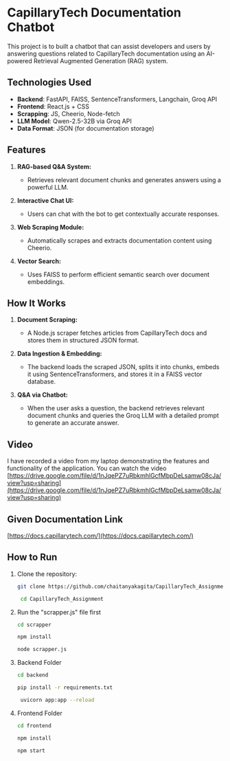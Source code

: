 # CapillaryTech Documentation Chatbot
This project is to built a chatbot that can assist developers and users by answering questions related to CapillaryTech documentation using an AI-powered Retrieval Augmented Generation (RAG) system.

## Technologies Used

- **Backend**: FastAPI, FAISS, SentenceTransformers, Langchain, Groq API
- **Frontend**: React.js + CSS
- **Scrapping**: JS, Cheerio, Node-fetch
- **LLM Model**: Qwen-2.5-32B via Groq API
- **Data Format**: JSON (for documentation storage)


## Features

1. **RAG-based Q&A System:**
    - Retrieves relevant document chunks and generates answers using a powerful LLM.

2. **Interactive Chat UI:**
    - Users can chat with the bot to get contextually accurate responses.

3. **Web Scraping Module:**
    - Automatically scrapes and extracts documentation content using Cheerio.


4. **Vector Search:**
    - Uses FAISS to perform efficient semantic search over document embeddings.
      

## How It Works

1. **Document Scraping:**
    - A Node.js scraper fetches articles from CapillaryTech docs and stores them in structured JSON format.

2. **Data Ingestion & Embedding:**
    - The backend loads the scraped JSON, splits it into chunks, embeds it using SentenceTransformers, and stores it in a FAISS vector database.


3. **Q&A via Chatbot:**
    - When the user asks a question, the backend retrieves relevant document chunks and queries the Groq LLM with a detailed prompt to generate an accurate answer.


## Video
I have recorded a video from my laptop demonstrating the features and functionality of the application. You can watch the video [https://drive.google.com/file/d/1nJqePZ7uRbkmhlGcfMbpDeLsamw08cJa/view?usp=sharing](https://drive.google.com/file/d/1nJqePZ7uRbkmhlGcfMbpDeLsamw08cJa/view?usp=sharing)

  
## Given Documentation Link
   [https://docs.capillarytech.com/](https://docs.capillarytech.com/)
    


    
## How to Run

1. Clone the repository:
    ```bash
    git clone https://github.com/chaitanyakagita/CapillaryTech_Assignment.git
    ```
   ```bash
    cd CapillaryTech_Assignment
    ```  

2. Run the "scrapper.js" file first
     ```bash
    cd scrapper
    ```  
    ```bash
    npm install
    ```
    ```bash
    node scrapper.js
    ```    

4. Backend Folder
    ```bash
    cd backend
    ```
    ```bash
    pip install -r requirements.txt 
    ```
   ```bash
    uvicorn app:app --reload 
    ```

5. Frontend Folder
    ```bash
    cd frontend
    ```
    ```bash
    npm install
    ```
    ```bash
    npm start
    ```
    
